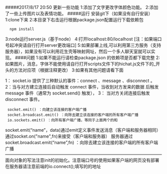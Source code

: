 #####2017/8/17 20:50 更新一些功能
 1:添加了文字更改字体颜色功能。
 2:添加了一些上传图片以及表情功能。
#####运行 
安装git下（如果没有自行安装）
1:clone下来
2:本目录下右击运行根据package.json配置运行下载依赖包
    
      npm install 
3:node运行server.js（基于node）
4:打开localhost:80/localhost  [注：如果端口号起冲突请自行打开server更改端口]
5:如果部署上线,可以利用第三方服务（支持服务器），如果没有可以利用花生壳等映射网址，然后一个多人聊天室就可以实现。
####问题
1:如果不能运行请检查package.json 的依赖项是否都下载完整
2:如果图片，消息，字体不能使用请自行打开scripts文件下的hichat.js文件下的_开头的方法对应项（根据注释更改）
3:如果有其他问题请看下面

 1： socket.io 提供了三种默认的事件：connect 、message 、disconnect 。
  2：当与对方建立连接后自动触发 connect 事件，当收到对方发来的数据
 后触发 message 事件（通常为 socket.send() 触发），
3： 当对方关闭连接后触发 disconnect 事件。

     socket.emit() ：向建立该连接的客户端广播
     socket.broadcast.emit() ：向除去建立该连接的客户端的所有客户端广播
     io.sockets.emit() ：向所有客户端广播，等同于上面两个的和
socket.emit(“name”，data)通过emit定义事件发送消息（客户端和服务器相同）
通过socket.on("name",fn)来接受（客户端和服务器）
服务器通过 socket.broadcast.emit(“name”,fn) ：向除去建立该连接的客户端的所有客户端广播
————————————————————————————————————
面向对象的写法注意init的初始化。注意端口号的使用如果客户端的网页没有部署在服务器请注意前端的io.connect();填写的的地址
